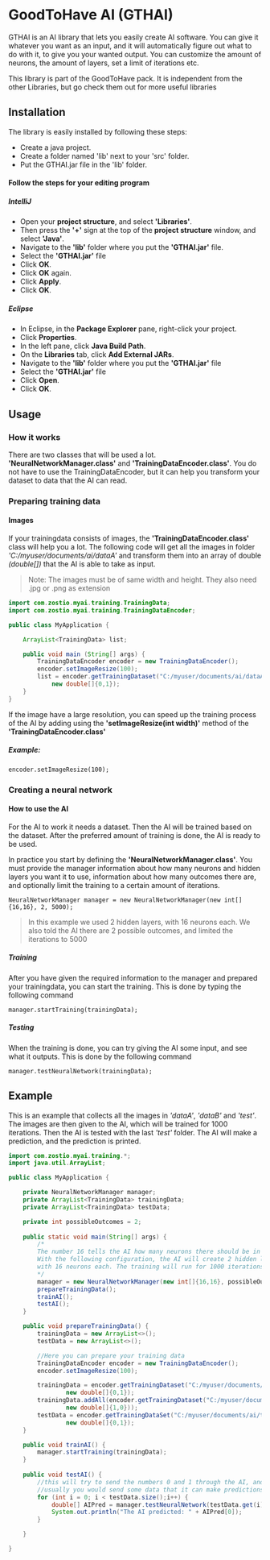 # GoodToHave AI (GTHAI)
GTHAI is an AI library that lets you easily create AI software. 
You can give it whatever you want as an input, and it will automatically figure out what to do with it,
to give you your wanted output. You can customize the amount of neurons, the amount of layers, set a limit of iterations etc.

This library is part of the GoodToHave pack. It is independent from the other Libraries, but go check them out for more useful libraries

## Installation
The library is easily installed by following these steps:
* Create a java project.
* Create a folder named 'lib' next to your 'src' folder.
* Put the GTHAI.jar file in the 'lib' folder.

#### Follow the steps for your editing program

##### IntelliJ
* Open your **project structure**, and select **'Libraries'**.
* Then press the **'+'** sign at the top of the **project structure** window, and select **'Java'**.
* Navigate to the **'lib'** folder where you put the **'GTHAI.jar'** file.
* Select the **'GTHAI.jar'** file
* Click **OK**.
* Click **OK** again.
* Click **Apply**.
* Click **OK**.

##### Eclipse
* In Eclipse, in the **Package Explorer** pane, right-click your project.
* Click **Properties**.
* In the left pane, click **Java Build Path**.
* On the **Libraries** tab, click **Add External JARs**.
* Navigate to the **'lib'** folder where you put the **'GTHAI.jar'** file
* Select the **'GTHAI.jar'** file
* Click **Open**.
* Click **OK**.

## Usage
### How it works
There are two classes that will be used a lot. **'NeuralNetworkManager.class'** and **'TrainingDataEncoder.class'**.
You do not have to use the TrainingDataEncoder, but it can help you transform your dataset to data that the AI can read.

### Preparing training data
#### Images
If your trainingdata consists of images, the **'TrainingDataEncoder.class'** class will help you a lot.
The following code will get all the images in folder *'C:/myuser/documents/ai/dataA'* and transform
them into an array of double *(double[])* that the AI is able to take as input.

>Note: The images must be of same width and height. They also need .jpg or .png as extension
```java
import com.zostio.myai.training.TrainingData;
import com.zostio.myai.training.TrainingDataEncoder;

public class MyApplication {

    ArrayList<TrainingData> list;

    public void main (String[] args) {
        TrainingDataEncoder encoder = new TrainingDataEncoder();
        encoder.setImageResize(100);
        list = encoder.getTrainingDataset("C:/myuser/documents/ai/dataA", 
            new double[]{0,1});
    }
}
```
If the image have a large resolution, you can speed up the training process of the AI by adding
using the **'setImageResize(int width)'** method of the **'TrainingDataEncoder.class'**

##### Example:

    encoder.setImageResize(100);


### Creating a neural network
#### How to use the AI
For the AI to work it needs a dataset. Then the AI will be trained based on the dataset.
After the preferred amount of training is done, the AI is ready to be used. 

In practice you start by defining the **'NeuralNetworkManager.class'**. 
You must provide the manager information about how many neurons and hidden layers you want it to use,
information about how many outcomes there are, and optionally limit the training to a certain 
amount of iterations.



    NeuralNetworkManager manager = new NeuralNetworkManager(new int[]{16,16}, 2, 5000);

>In this example we used 2 hidden layers, with 16 neurons each. We also told the AI there are
>2 possible outcomes, and limited the iterations to 5000

##### Training
After you have given the required information to the manager and prepared your trainingdata,
 you can start the training. This is done by typing the following command
 
    manager.startTraining(trainingData);
    
##### Testing
When the training is done, you can try giving the AI some input, and see what it outputs.
This is done by the following command
    
    manager.testNeuralNetwork(trainingData);


## Example
This is an example that collects all the images in *'dataA'*, *'dataB'* and *'test'*.
The images are then given to the AI, which will be trained for 1000 iterations. Then the AI
is tested with the last *'test'* folder. The AI will make a prediction, and the prediction is printed.
```java
import com.zostio.myai.training.*;
import java.util.ArrayList;

public class MyApplication {

    private NeuralNetworkManager manager;
    private ArrayList<TrainingData> trainingData;
    private ArrayList<TrainingData> testData;

    private int possibleOutcomes = 2;
    
    public static void main(String[] args) {
        /*
        The number 16 tells the AI how many neurons there should be in every layer.
        With the following configuration, the AI will create 2 hidden layers,
        with 16 neurons each. The training will run for 1000 iterations.
        */
        manager = new NeuralNetworkManager(new int[]{16,16}, possibleOutcomes, 1000);
        prepareTrainingData();
        trainAI();
        testAI();
    }

    public void prepareTrainingData() {
        trainingData = new ArrayList<>();
        testData = new ArrayList<>();

        //Here you can prepare your training data
        TrainingDataEncoder encoder = new TrainingDataEncoder();
        encoder.setImageResize(100);

        trainingData = encoder.getTrainingDataset("C:/myuser/documents/ai/dataA", 
                new double[]{0,1});
        trainingData.addAll(encoder.getTrainingDataset("C:/myuser/documents/ai/dataB", 
                new double[]{1,0}));
        testData = encoder.getTrainingDataSet("C:/myuser/documents/ai/test", 
                new double[]{0,1});
    }

    public void trainAI() {
        manager.startTraining(trainingData);
    }
    
    public void testAI() {
        //this will try to send the numbers 0 and 1 through the AI, and see what it predicts.
        //usually you would send some data that it can make predictions to based on the training.
        for (int i = 0; i < testData.size();i++) {
            double[] AIPred = manager.testNeuralNetwork(testData.get(i).getData());
            System.out.println("The AI predicted: " + AIPred[0]);
        }

    }   

}
```